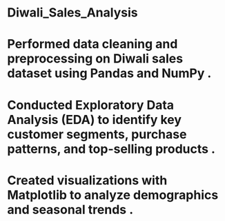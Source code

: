 # Diwali_Sales_Analysis 
#	Performed data cleaning and preprocessing on Diwali sales dataset using Pandas and NumPy .
#	Conducted Exploratory Data Analysis (EDA) to identify key customer segments, purchase patterns, and top-selling products .
# Created visualizations with Matplotlib to analyze demographics and seasonal trends .
